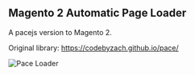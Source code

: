 ## Magento 2 Automatic Page Loader

A pacejs version to Magento 2.

Original library:
https://codebyzach.github.io/pace/

![Pace Loader](https://i.imgur.com/025apPa.png)
